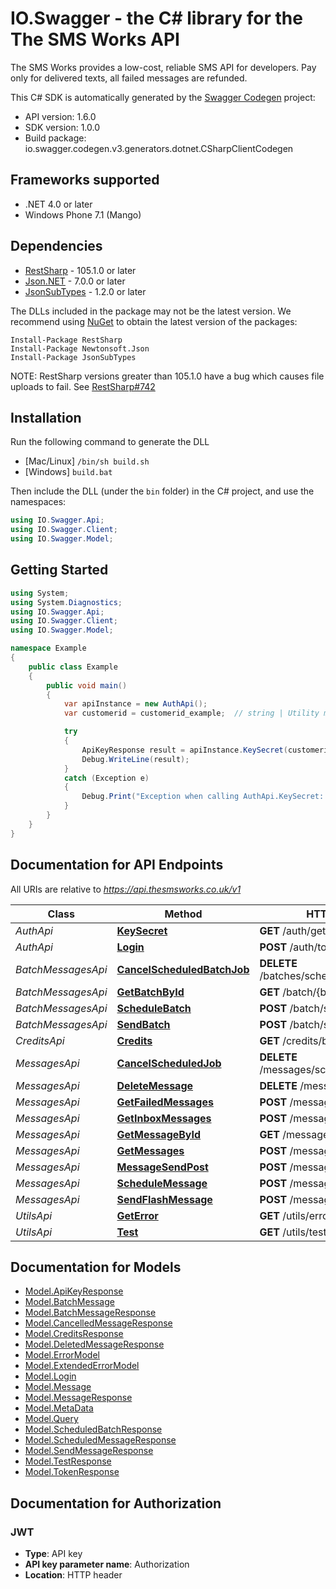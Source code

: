 # IO.Swagger - the C# library for the The SMS Works API

The SMS Works provides a low-cost, reliable SMS API for developers. Pay only for delivered texts, all failed messages are refunded.

This C# SDK is automatically generated by the [Swagger Codegen](https://github.com/swagger-api/swagger-codegen) project:

- API version: 1.6.0
- SDK version: 1.0.0
- Build package: io.swagger.codegen.v3.generators.dotnet.CSharpClientCodegen

<a name="frameworks-supported"></a>
## Frameworks supported
- .NET 4.0 or later
- Windows Phone 7.1 (Mango)

<a name="dependencies"></a>
## Dependencies
- [RestSharp](https://www.nuget.org/packages/RestSharp) - 105.1.0 or later
- [Json.NET](https://www.nuget.org/packages/Newtonsoft.Json/) - 7.0.0 or later
- [JsonSubTypes](https://www.nuget.org/packages/JsonSubTypes/) - 1.2.0 or later

The DLLs included in the package may not be the latest version. We recommend using [NuGet](https://docs.nuget.org/consume/installing-nuget) to obtain the latest version of the packages:
```
Install-Package RestSharp
Install-Package Newtonsoft.Json
Install-Package JsonSubTypes
```

NOTE: RestSharp versions greater than 105.1.0 have a bug which causes file uploads to fail. See [RestSharp#742](https://github.com/restsharp/RestSharp/issues/742)

<a name="installation"></a>
## Installation
Run the following command to generate the DLL
- [Mac/Linux] `/bin/sh build.sh`
- [Windows] `build.bat`

Then include the DLL (under the `bin` folder) in the C# project, and use the namespaces:
```csharp
using IO.Swagger.Api;
using IO.Swagger.Client;
using IO.Swagger.Model;
```

<a name="getting-started"></a>
## Getting Started

```csharp
using System;
using System.Diagnostics;
using IO.Swagger.Api;
using IO.Swagger.Client;
using IO.Swagger.Model;

namespace Example
{
    public class Example
    {
        public void main()
        {
            var apiInstance = new AuthApi();
            var customerid = customerid_example;  // string | Utility method. Please generate your API key by following the instructions on your account page at https://thesmsworks.co.uk/user/login

            try
            {
                ApiKeyResponse result = apiInstance.KeySecret(customerid);
                Debug.WriteLine(result);
            }
            catch (Exception e)
            {
                Debug.Print("Exception when calling AuthApi.KeySecret: " + e.Message );
            }
        }
    }
}
```

<a name="documentation-for-api-endpoints"></a>
## Documentation for API Endpoints

All URIs are relative to *https://api.thesmsworks.co.uk/v1*

Class | Method | HTTP request | Description
------------ | ------------- | ------------- | -------------
*AuthApi* | [**KeySecret**](docs/AuthApi.md#keysecret) | **GET** /auth/getApiKey |
*AuthApi* | [**Login**](docs/AuthApi.md#login) | **POST** /auth/token |
*BatchMessagesApi* | [**CancelScheduledBatchJob**](docs/BatchMessagesApi.md#cancelscheduledbatchjob) | **DELETE** /batches/schedule/{batchid} |
*BatchMessagesApi* | [**GetBatchById**](docs/BatchMessagesApi.md#getbatchbyid) | **GET** /batch/{batchid} |
*BatchMessagesApi* | [**ScheduleBatch**](docs/BatchMessagesApi.md#schedulebatch) | **POST** /batch/schedule |
*BatchMessagesApi* | [**SendBatch**](docs/BatchMessagesApi.md#sendbatch) | **POST** /batch/send |
*CreditsApi* | [**Credits**](docs/CreditsApi.md#credits) | **GET** /credits/balance |
*MessagesApi* | [**CancelScheduledJob**](docs/MessagesApi.md#cancelscheduledjob) | **DELETE** /messages/schedule/{messageid} |
*MessagesApi* | [**DeleteMessage**](docs/MessagesApi.md#deletemessage) | **DELETE** /messages/{messageid} |
*MessagesApi* | [**GetFailedMessages**](docs/MessagesApi.md#getfailedmessages) | **POST** /messages/failed |
*MessagesApi* | [**GetInboxMessages**](docs/MessagesApi.md#getinboxmessages) | **POST** /messages/inbox |
*MessagesApi* | [**GetMessageById**](docs/MessagesApi.md#getmessagebyid) | **GET** /messages/{messageid} |
*MessagesApi* | [**GetMessages**](docs/MessagesApi.md#getmessages) | **POST** /messages |
*MessagesApi* | [**MessageSendPost**](docs/MessagesApi.md#messagesendpost) | **POST** /message/send |
*MessagesApi* | [**ScheduleMessage**](docs/MessagesApi.md#schedulemessage) | **POST** /message/schedule |
*MessagesApi* | [**SendFlashMessage**](docs/MessagesApi.md#sendflashmessage) | **POST** /message/flash |
*UtilsApi* | [**GetError**](docs/UtilsApi.md#geterror) | **GET** /utils/errors/{errorcode} |
*UtilsApi* | [**Test**](docs/UtilsApi.md#test) | **GET** /utils/test |

<a name="documentation-for-models"></a>
## Documentation for Models

 - [Model.ApiKeyResponse](docs/ApiKeyResponse.md)
 - [Model.BatchMessage](docs/BatchMessage.md)
 - [Model.BatchMessageResponse](docs/BatchMessageResponse.md)
 - [Model.CancelledMessageResponse](docs/CancelledMessageResponse.md)
 - [Model.CreditsResponse](docs/CreditsResponse.md)
 - [Model.DeletedMessageResponse](docs/DeletedMessageResponse.md)
 - [Model.ErrorModel](docs/ErrorModel.md)
 - [Model.ExtendedErrorModel](docs/ExtendedErrorModel.md)
 - [Model.Login](docs/Login.md)
 - [Model.Message](docs/Message.md)
 - [Model.MessageResponse](docs/MessageResponse.md)
 - [Model.MetaData](docs/MetaData.md)
 - [Model.Query](docs/Query.md)
 - [Model.ScheduledBatchResponse](docs/ScheduledBatchResponse.md)
 - [Model.ScheduledMessageResponse](docs/ScheduledMessageResponse.md)
 - [Model.SendMessageResponse](docs/SendMessageResponse.md)
 - [Model.TestResponse](docs/TestResponse.md)
 - [Model.TokenResponse](docs/TokenResponse.md)

<a name="documentation-for-authorization"></a>
## Documentation for Authorization

<a name="JWT"></a>
### JWT

- **Type**: API key
- **API key parameter name**: Authorization
- **Location**: HTTP header
